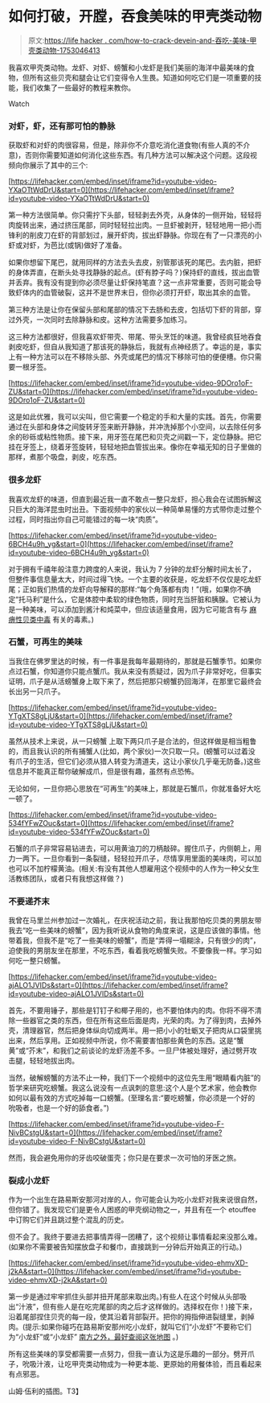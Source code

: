 # 如何打破，开膛，吞食美味的甲壳类动物

> 原文:[https://life hacker . com/how-to-crack-devein-and-吞吃-美味-甲壳类动物-1753046413](https://lifehacker.com/how-to-crack-devein-and-devour-tasty-crustaceans-1753046413)

我喜欢甲壳类动物。龙虾、对虾、螃蟹和小龙虾是我们美丽的海洋中最美味的食物，但所有这些贝壳和腿会让它们变得令人生畏。知道如何吃它们是一项重要的技能，我们收集了一些最好的教程来教你。

Watch

### 对虾，虾，还有那可怕的静脉

获取虾和对虾的肉很容易，但是，除非你不介意吃消化道食物(有些人真的不介意)，否则你需要知道如何消化这些东西。有几种方法可以解决这个问题。这段视频向你展示了其中的三个:

 [https://lifehacker.com/embed/inset/iframe?id=youtube-video-YXaOTtWdDrU&start=0](https://lifehacker.com/embed/inset/iframe?id=youtube-video-YXaOTtWdDrU&start=0) 

第一种方法很简单。你只需拧下头部，轻轻剥去外壳，从身体的一侧开始，轻轻将肉旋转出来，通过挤压尾部，同时轻轻拉出肉。一旦虾被剥开，轻轻地用一把小而锋利的削皮刀在虾的背部划过，展开虾肉，拔出虾静脉。你现在有了一只漂亮的小虾或对虾，为芭比(或锅)做好了准备。

如果你想留下尾巴，就用同样的方法去头去皮，别管那该死的尾巴。去内脏，把虾的身体弄直，在断头处寻找静脉的起点。(虾有脖子吗？)保持虾的直线，拔出血管并丢弃。我有没有提到你必须尽量让虾保持笔直？这一点非常重要，否则可能会导致虾体内的血管破裂，这并不是世界末日，但你必须打开虾，取出其余的血管。

第三种方法是让你在保留头部和尾部的情况下去肠和去皮，包括切下虾的背部，穿过外壳，一次同时去除静脉和皮。这种方法需要多加练习。

这三种方法都很好，但我喜欢虾带壳、带尾、带头烹饪的味道。我曾经疯狂地吞食剥皮吃虾，但自从我知道了那该死的静脉后，我就有点神经质了。幸运的是，事实上有一种方法可以在不移除头部、外壳或尾巴的情况下移除可怕的便便槽。你只需要一根牙签。

 [https://lifehacker.com/embed/inset/iframe?id=youtube-video-9DOro1oF-ZU&start=0](https://lifehacker.com/embed/inset/iframe?id=youtube-video-9DOro1oF-ZU&start=0) 

这是如此优雅，我可以尖叫，但它需要一个稳定的手和大量的实践。首先，你需要通过在头部和身体之间旋转牙签来断开静脉，并冲洗掉那个小空间，以去除任何多余的砂砾或粘性物质。接下来，用牙签在尾巴和贝壳之间戳一下，定位静脉。把它挂在牙签上，绕着牙签旋转，轻轻地把血管拔出来。像你在幸福无知的日子里做的那样，煮那个吸盘，剥皮，吃东西。

### 很多龙虾

我喜欢龙虾的味道，但直到最近我一直不敢点一整只龙虾，担心我会在试图拆解这只巨大的海洋昆虫时出丑。下面视频中的家伙以一种简单易懂的方式带你走过整个过程，同时指出你自己可能错过的每一块“肉质”。

 [https://lifehacker.com/embed/inset/iframe?id=youtube-video-6BCH4u9h_yg&start=0](https://lifehacker.com/embed/inset/iframe?id=youtube-video-6BCH4u9h_yg&start=0) 

对于拥有千禧年般注意力跨度的人来说，我认为 7 分钟的龙虾分解时间太长了，但整件事信息量太大，时间过得飞快。一个主要的收获是，吃龙虾不仅仅是吃龙虾尾；正如我们热情的龙虾向导解释的那样:“每个角落都有肉！”(哦，如果你不确定“托马利”是什么，它是体腔中柔软的绿色物质，同时充当肝脏和胰腺。它被认为是一种美味，可以添加到酱汁和炖菜中，但应该适量食用，因为它可能含有与 [麻痹性贝类中毒](https://en.wikipedia.org/wiki/Paralytic_shellfish_poisoning) 有关的毒素。)

### 石蟹，可再生的美味

当我住在佛罗里达的时候，有一件事是我每年最期待的，那就是石蟹季节。如果你点过石蟹，你知道你只能点蟹爪。我从来没有质疑过，因为爪子非常好吃，但事实证明，爪子是从活螃蟹身上取下来了，然后把那只螃蟹扔回海洋，在那里它最终会长出另一只爪子。

 [https://lifehacker.com/embed/inset/iframe?id=youtube-video-YTgXTS8gLjU&start=0](https://lifehacker.com/embed/inset/iframe?id=youtube-video-YTgXTS8gLjU&start=0) 

虽然从技术上来说，从一只螃蟹 上取下两只爪子是合法的，但这样做是相当粗鲁的，而且我认识的所有捕蟹人(比如，两个家伙)一次只取一只。(螃蟹可以过着没有爪子的生活，但它们必须从猎人转变为清道夫，这让小家伙几乎毫无防备。)这些信息并不能真正帮你破解成爪，但是很有趣，虽然有点恐怖。

无论如何，一旦你把心思放在“可再生”的美味上，那就是石蟹爪，你就准备好大吃一顿了。

 [https://lifehacker.com/embed/inset/iframe?id=youtube-video-534fYFwZOuc&start=0](https://lifehacker.com/embed/inset/iframe?id=youtube-video-534fYFwZOuc&start=0) 

石蟹的爪子非常容易钻进去，可以用黄油刀的刀柄敲碎。握住爪子，内侧朝上，用力一两下。一旦你看到一条裂缝，轻轻拉开爪子，尽情享用里面的美味肉，可以加也可以不加柠檬黄油。(相关:有没有其他人想雇用这个视频中的人作为一种父女生活教练团队，或者只有我想这样做？)

### 不要递芥末

我曾在马里兰州参加过一次婚礼，在庆祝活动之前，我让我那怕吃贝类的男朋友带我去“吃一些美味的螃蟹”，因为我听说从食物的角度来说，这是应该做的事情。他带着我，但我不是“吃了一些美味的螃蟹”，而是“弄得一塌糊涂，只有很少的肉”，迫使我的男朋友坐在那里，不吃东西，看着我吃螃蟹失败。不要像我一样。学习如何吃一整只螃蟹。

 [https://lifehacker.com/embed/inset/iframe?id=youtube-video-ajALO1JVIDs&start=0](https://lifehacker.com/embed/inset/iframe?id=youtube-video-ajALO1JVIDs&start=0) 

首先，不要用锤子，那些是钉钉子和椰子用的，也不要怕体内的肉。你将不得不清除一些器官之类的东西，但在所有这些后面是肉，光荣的肉。为了得到肉，去掉外壳，清理器官，然后把身体纵向切成两半。用一把小小的牡蛎叉子把肉从口袋里挑出来，然后享用。正如视频中所说，你不需要害怕那些黄色的东西。这是“蟹黄”或“芥末”，和我们之前谈论的龙虾汤差不多。一旦尸体被处理好，通过劈开攻击腿，轻轻地拔出肉。

当然，破解螃蟹的方法不止一种，我们下一个视频中的这位先生用“眼睛看内脏”的哲学来研究吃螃蟹。我这么说没有一点讽刺的意思:这个人是个艺术家，他会教你如何以最有效的方式吃掉每一口螃蟹。(至理名言:“要吃螃蟹，你必须是一个好的吮吸者，也是一个好的舔食者。”)

 [https://lifehacker.com/embed/inset/iframe?id=youtube-video-F-NivBCstgU&start=0](https://lifehacker.com/embed/inset/iframe?id=youtube-video-F-NivBCstgU&start=0) 

然而，我会避免用你的牙齿咬破蛋壳；你只是在要求一次可怕的牙医之旅。

### 裂成小龙虾

作为一个出生在路易斯安那河对岸的人，你可能会认为吃小龙虾对我来说很自然，但你错了。我发现它们是更令人困惑的甲壳纲动物之一，并且有在一个 etouffee 中订购它们并且跳过整个混乱的历史。

但不会了。我终于要进去把事情弄得一团糟了，这个视频让事情看起来没那么难。(如果你不需要被告知摆放盘子和餐巾，直接跳到一分钟后开始真正的行动。)

 [https://lifehacker.com/embed/inset/iframe?id=youtube-video-ehmvXD-j2kA&start=0](https://lifehacker.com/embed/inset/iframe?id=youtube-video-ehmvXD-j2kA&start=0) 

第一步是通过牢牢抓住头部并扭开尾部来取出肉。)有些人在这个时候从头部吸出“汁液”，但有些人是在吃完尾部的肉之后才这样做的。选择权在你！)接下来，沿着尾部捏住贝壳的每一段，使其沿着背部裂开。把你的拇指伸进裂缝里，剥掉肉。(提示:如果你碰巧在路易斯安那州吃小龙虾，就叫它们“小龙虾”不要称它们为“小龙虾”或“小龙虾” [南方之外，最好查阅这张地图](http://blog.revolutionanalytics.com/2013/06/r-and-language.html) 。)

所有这些美味的享受都需要一点努力，但我一直认为这是乐趣的一部分。劈开爪子，吮吸汁液，让吃甲壳类动物成为一种更本能、更原始的用餐体验，而且看起来有点邪恶。

山姆·伍利的插图。T3】
